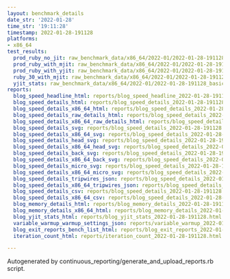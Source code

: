 ```yaml
---
layout: benchmark_details
date_str: '2022-01-28'
time_str: '19:11:28'
timestamp: 2022-01-28-191128
platforms:
- x86_64
test_results:
  prod_ruby_no_jit: raw_benchmark_data/x86_64/2022-01/2022-01-28-191128_basic_benchmark_prod_ruby_no_jit.json
  prod_ruby_with_mjit: raw_benchmark_data/x86_64/2022-01/2022-01-28-191128_basic_benchmark_prod_ruby_with_mjit.json
  prod_ruby_with_yjit: raw_benchmark_data/x86_64/2022-01/2022-01-28-191128_basic_benchmark_prod_ruby_with_yjit.json
  ruby_30_with_mjit: raw_benchmark_data/x86_64/2022-01/2022-01-28-191128_basic_benchmark_ruby_30_with_mjit.json
  yjit_stats: raw_benchmark_data/x86_64/2022-01/2022-01-28-191128_basic_benchmark_yjit_stats.json
reports:
  blog_speed_headline_html: reports/blog_speed_headline_2022-01-28-191128.html
  blog_speed_details_html: reports/blog_speed_details_2022-01-28-191128.html
  blog_speed_details_x86_64_html: reports/blog_speed_details_2022-01-28-191128.x86_64.html
  blog_speed_details_raw_details_html: reports/blog_speed_details_2022-01-28-191128.raw_details.html
  blog_speed_details_x86_64_raw_details_html: reports/blog_speed_details_2022-01-28-191128.x86_64.raw_details.html
  blog_speed_details_svg: reports/blog_speed_details_2022-01-28-191128.svg
  blog_speed_details_x86_64_svg: reports/blog_speed_details_2022-01-28-191128.x86_64.svg
  blog_speed_details_head_svg: reports/blog_speed_details_2022-01-28-191128.head.svg
  blog_speed_details_x86_64_head_svg: reports/blog_speed_details_2022-01-28-191128.x86_64.head.svg
  blog_speed_details_back_svg: reports/blog_speed_details_2022-01-28-191128.back.svg
  blog_speed_details_x86_64_back_svg: reports/blog_speed_details_2022-01-28-191128.x86_64.back.svg
  blog_speed_details_micro_svg: reports/blog_speed_details_2022-01-28-191128.micro.svg
  blog_speed_details_x86_64_micro_svg: reports/blog_speed_details_2022-01-28-191128.x86_64.micro.svg
  blog_speed_details_tripwires_json: reports/blog_speed_details_2022-01-28-191128.tripwires.json
  blog_speed_details_x86_64_tripwires_json: reports/blog_speed_details_2022-01-28-191128.x86_64.tripwires.json
  blog_speed_details_csv: reports/blog_speed_details_2022-01-28-191128.csv
  blog_speed_details_x86_64_csv: reports/blog_speed_details_2022-01-28-191128.x86_64.csv
  blog_memory_details_html: reports/blog_memory_details_2022-01-28-191128.html
  blog_memory_details_x86_64_html: reports/blog_memory_details_2022-01-28-191128.x86_64.html
  blog_yjit_stats_html: reports/blog_yjit_stats_2022-01-28-191128.html
  variable_warmup_warmup_settings_json: reports/variable_warmup_2022-01-28-191128.warmup_settings.json
  blog_exit_reports_bench_list_html: reports/blog_exit_reports_2022-01-28-191128.bench_list.html
  iteration_count_html: reports/iteration_count_2022-01-28-191128.html

---
```

Autogenerated by continuous_reporting/generate_and_upload_reports.rb script.
